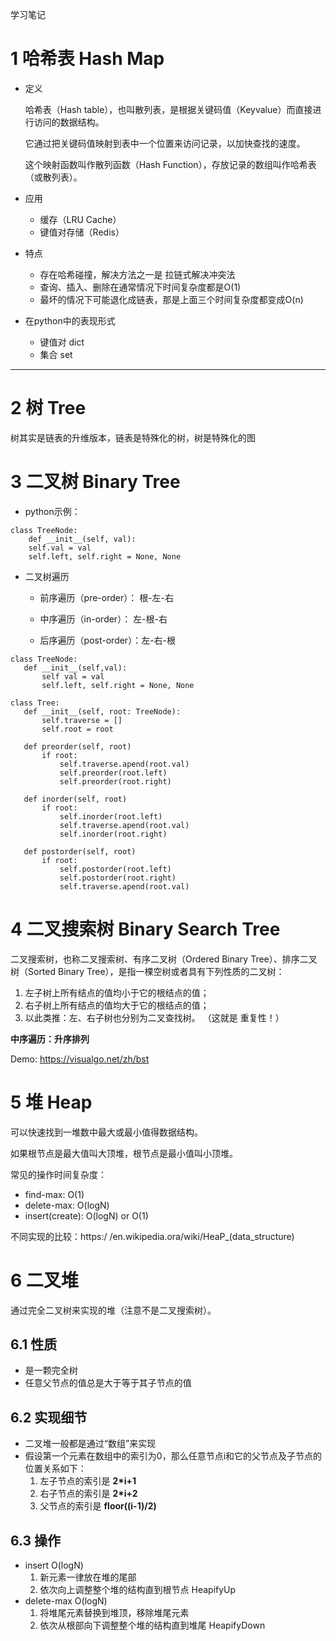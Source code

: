 学习笔记

# 1 哈希表 Hash Map
* 定义

    哈希表（Hash table），也叫散列表，是根据关键码值（Keyvalue）而直接进行访问的数据结构。

    它通过把关键码值映射到表中一个位置来访问记录，以加快查找的速度。

    这个映射函数叫作散列函数（Hash Function），存放记录的数组叫作哈希表（或散列表）。

* 应用
    * 缓存（LRU Cache）
    * 键值对存储（Redis）

* 特点
    * 存在哈希碰撞，解决方法之一是 拉链式解决冲突法
    * 查询、插入、删除在通常情况下时间复杂度都是O(1)
    * 最坏的情况下可能退化成链表，那是上面三个时间复杂度都变成O(n)   

* 在python中的表现形式
    * 键值对 dict
    * 集合   set    


---

# 2 树 Tree
树其实是链表的升维版本，链表是特殊化的树，树是特殊化的图

# 3 二叉树 Binary Tree
* python示例：
```
class TreeNode:
    def __init__(self, val):
    self.val = val
    self.left, self.right = None, None
```
* 二叉树遍历
    * 前序遍历（pre-order）： 根-左-右

    * 中序遍历（in-order）：  左-根-右

    * 后序遍历（post-order）：左-右-根
  

 ```
 class TreeNode:
    def __init__(self,val):
        self val = val
        self.left, self.right = None, None

class Tree:
    def __init__(self, root: TreeNode):
        self.traverse = []
        self.root = root

    def preorder(self, root)        
        if root:
            self.traverse.apend(root.val)
            self.preorder(root.left)
            self.preorder(root.right)

    def inorder(self, root)        
        if root:
            self.inorder(root.left)
            self.traverse.apend(root.val)
            self.inorder(root.right)

    def postorder(self, root)        
        if root:
            self.postorder(root.left)
            self.postorder(root.right)  
            self.traverse.apend(root.val)    
 ```   

# 4 二叉搜索树 Binary Search Tree
二叉搜索树，也称二叉搜索树、有序二叉树（Ordered Binary Tree）、排序二叉树（Sorted Binary Tree），是指一棵空树或者具有下列性质的二叉树：
1. 左子树上所有结点的值均小于它的根结点的值；
2. 右子树上所有结点的值均大于它的根结点的值；
3. 以此类推：左、右子树也分别为二叉查找树。 （这就是 重复性！）

**中序遍历：升序排列** 

Demo: https://visualgo.net/zh/bst


# 5 堆 Heap
可以快速找到一堆数中最大或最小值得数据结构。

如果根节点是最大值叫大顶堆，根节点是最小值叫小顶堆。

常见的操作时间复杂度：
* find-max: O(1)
* delete-max: O(logN)
* insert(create): O(logN) or O(1)

不同实现的比较：https:/ /en.wikipedia.ora/wiki/HeaP_(data_structure) 

# 6 二叉堆
通过完全二叉树来实现的堆（注意不是二叉搜索树）。

## 6.1 性质
* 是一颗完全树
* 任意父节点的值总是大于等于其子节点的值

## 6.2 实现细节
* 二叉堆一般都是通过“数组”来实现
* 假设第一个元素在数组中的索引为0，那么任意节点i和它的父节点及子节点的位置关系如下：
    1. 左子节点的索引是 **2*i+1**
    2. 右子节点的索引是 **2*i+2**
    3. 父节点的索引是 **floor((i-1)/2)**

## 6.3 操作  
* insert O(logN)
    1. 新元素一律放在堆的尾部
    2. 依次向上调整整个堆的结构直到根节点 HeapifyUp
* delete-max O(logN)
    1. 将堆尾元素替换到堆顶，移除堆尾元素
    2. 依次从根部向下调整整个堆的结构直到堆尾 HeapifyDown   




